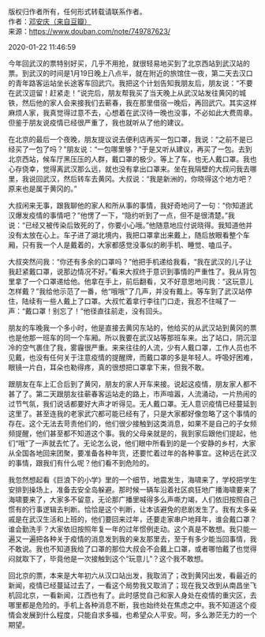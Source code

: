 版权归作者所有，任何形式转载请联系作者。  
作者：[邓安庆（来自豆瓣）](https://www.douban.com/people/renjiananhuo/)  
来源：https://www.douban.com/note/749787623/  

2020-01-22 11:46:59

今年回武汉的票特别好买，几乎不用抢，就很轻易地买到了北京西站到武汉站的票。到武汉的时间是1月19日晚上八点半，就在附近的旅馆住一夜，第二天去汉口的青年路客运站坐长途客车回武穴。我把这个计划告知我朋友后，朋友说：“不要在武汉逗留！赶紧走！”说完后，朋友帮我买了当天晚上从武汉站发往黄冈的城铁，然后他的家人会来接我们去蕲春，我在那里借宿一晚后，再回武穴。其实这样麻烦人家，我真觉得过意不去，心想着在武汉待一晚也没事，不必如此大费周章。但鉴于朋友说疫情已经很严重了，我也就听从了他的建议。

在北京的最后一个夜晚，朋友提议说去便利店再买一包口罩，我说：“之前不是已经买了一包了吗？”朋友说：“一包哪里够？”于是又听从建议，再买了一包。去到北京西站，候车厅黑压压的人群，戴口罩的极少。等上了车，也无人戴口罩。我也心存侥幸，觉得离武汉那么远，就也没有拿出口罩来。坐在我隔壁的大叔问我去哪里，我说回武汉，然后转车去黄冈。大叔说：“我是新洲的，你晓得这个地方吧？原来也是属于黄冈的。”

大叔闲来无事，跟我聊他的家人和所从事的事情，我好奇地问了一句：“你知道武汉爆发疫情的事情吧？”他愣了一下，“隐约听到了一点，但不是很清楚。”我说：“已经又被传染后致死的了，你要小心哦。”他随意地应付说晓得。我知道他并没有太放在心上。车子进了湖北境内，我把口罩拿出来戴上，随后放眼看整个车厢，只有我一个人是戴着的，大家都感觉没事似的刷手机、睡觉、嗑瓜子。

大叔突然问我：“你还有多余的口罩吗？”他把手机递给我看，“我在武汉的儿子让我赶紧戴口罩，说那边情况不好。”看来大叔终于意识到事情的严重性了。我从背包里拿了一个口罩递给他。他拿在手上，前后翻看，又不好意思地问我：“这玩意儿怎样戴？”我给他示范了一番，他“哦哦”了几声，并没有戴上。等车到了武汉站停住，陆续有一些人戴上了口罩。大叔忙着拿行李往门口走，我忍不住喊了一声：“戴口罩！别忘了！”他径直往前走，没有回头。

朋友的车晚我一个多小时，他是直接去黄冈东站的，他给买的从武汉站到黄冈的票也是他那一班车的同一个车厢。所以我要在武汉站等那班车来。出了站口，阴沉湿冷的空气裹住了我，雾霾很严重。来来往往的人流，少有人戴口罩，工作人员也不见戴，也没有任何关于注意疫情的提醒牌，而戴口罩的多是年轻人。呼吸好困难，眼镜一片白，耳朵也勒得疼，真的很想把口罩拿下来，但我不敢。

跟朋友在车上汇合后到了黄冈，朋友的家人开车来接。说起这疫情，朋友家人都不甚了了。第二天跟朋友往蕲春客运站走的路上，市声喧嚣，人流涌动，一片热闹的过节气氛，我们说话都要好大声才听得见。无人戴口罩。无人意识疫情已经蔓延到这里了。甚至连我的老家武穴都可能已经有了，只是大家都好像忽略了这个事情的存在。这个无法去苛责他们的，他们很少接触到这类消息，如果不是自己的子女频频提醒，他们甚至都不知道这个事。我的父母亲就是的，我到家后跟他们提起，他们“哦”了一声就去忙了。无论怎么说，他们眼中所看到的是一个安静的乡村，大家从全国各地回来团聚，要准备各种年货，还要忙着过年的各种事宜。这种远在武汉的事情，跟我们有什么呢？他们看不到危险的。

我忽然想起看《巨浪下的小学》里的一个细节，地震发生，海啸来了，学校把学生安排到操场上，准备去安全岛躲避。那时候一辆车沿着社区疯狂地广播海啸要来了海啸要来了，大家多不留意，无论那广播里喊得多么声嘶力竭，人们依旧按照自己惯有的行事逻辑去判断。恰恰是这个判断，让本该避免的悲剧发生了。我有太多亲戚是在武汉生活和上班的，他们要回来过年，还要走家串户地拜年，谁会戴口罩？谁会勤洗手？大家依旧按照年复一年的过年惯例走动。这个真是不敢想。我只能一遍又一遍把各种关于疫情的消息发到我的亲友那里去，至于有多少能当回事情，我不敢说。我也不知道我给了口罩的那位大叔会不会戴上口罩，或者哪怕戴了也觉得闷就取下了，毕竟他是一次接触到这个“玩意儿”？这个我不敢想。

回北京的票，本来是大年初六从汉口站出发，我取消了；改到黄冈出发，看最近的新闻，疫情已经蔓延过去了，一看这个局势我又取消了；现在我又改到从南昌坐飞机回北京，一看新闻，江西也有了。此时感觉自己和家人身处在疫情的重灾区，去哪里都是危险的。手机上各种消息不断，我也始终处在焦虑之中。我不知道这个疫情会发展到什么程度，只能自求多福，也希望众人平安。呵，多么渺茫无力的一个期望。
